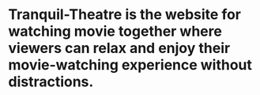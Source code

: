 # Tranquil-Theatre is the website for watching movie together where viewers can relax and enjoy their movie-watching experience without distractions.
